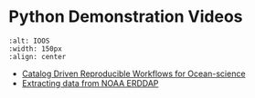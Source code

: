 # Python Demonstration Videos

```{image} ../../images/python.png
:alt: IOOS
:width: 150px
:align: center
```
* [Catalog Driven Reproducible Workflows for Ocean-science](https://www.youtube.com/watch?v=05ax0lkQFrg)
* [Extracting data from NOAA ERDDAP](https://www.youtube.com/watch?v=18xZoXu1USM)